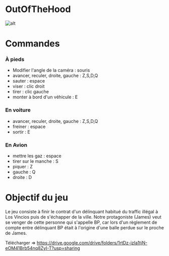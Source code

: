 # OutOfTheHood

![alt](https://cdn.discordapp.com/attachments/1073731563562483782/1073731581014974505/image.png)
# Commandes
### À pieds
* Modifier l'angle de la caméra : souris
* avancer, reculer, droite, gauche : Z,S,D,Q
* sauter : espace
* viser : clic droit
* tirer : clic gauche
* monter à bord d'un véhicule : E

### En voiture
* avancer, reculer, droite, gauche : Z,S,D,Q
* freiner : espace
* sortir : E

### En Avion
* mettre les gaz : espace
* tirer sur le manche : S
* piquer : Z
* gauche : Q
* droite : D

# Objectif du jeu
Le jeu consiste à finir le contrat d'un délinquant habitué du traffic illégal à Los Vincios puis de s'échapper de la ville. Notre protagoniste (James) veut se venger de cette personne qui s'appelle BP, car lors d'un règlement de compte entre délinquant BP était à l'origine d'une balle perdue sur le proche de James.

Télécharger => https://drive.google.com/drive/folders/1rtDz-jzIa1tjN-eOM41Brb54nq8ZyI-T?usp=sharing
